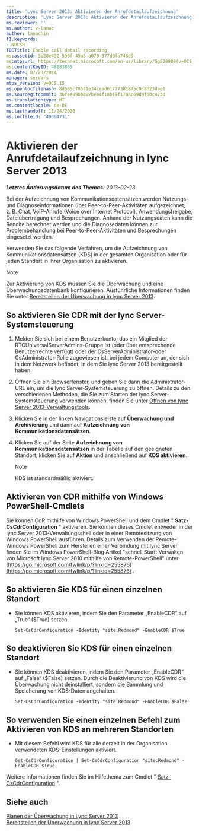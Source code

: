 ```yaml
---
title: 'Lync Server 2013: Aktivieren der Anrufdetailaufzeichnung'
description: 'Lync Server 2013: Aktivieren der Anrufdetailaufzeichnung'
ms.reviewer: ''
ms.author: v-lanac
author: lanachin
f1.keywords:
- NOCSH
TOCTitle: Enable call detail recording
ms:assetid: 3b28e432-596f-45a5-a070-577d6fa748d9
ms:mtpsurl: https://technet.microsoft.com/en-us/library/Gg520980(v=OCS.15)
ms:contentKeyID: 48183865
ms.date: 07/23/2014
manager: serdars
mtps_version: v=OCS.15
ms.openlocfilehash: 8d565c78571e34cead61777381875c9c8d23dae1
ms.sourcegitcommit: 36fee89bb887bea4f18b19f17a8c69daf5bc423d
ms.translationtype: MT
ms.contentlocale: de-DE
ms.lasthandoff: 11/24/2020
ms.locfileid: "49394731"
---
```

# <a name="enable-call-detail-recording-in-lync-server-2013"></a>Aktivieren der Anrufdetailaufzeichnung in lync Server 2013

<div data-xmlns="http://www.w3.org/1999/xhtml">

<div class="topic" data-xmlns="http://www.w3.org/1999/xhtml" data-msxsl="urn:schemas-microsoft-com:xslt" data-cs="https://msdn.microsoft.com/">

<div data-asp="https://msdn2.microsoft.com/asp">



</div>

<div id="mainSection">

<div id="mainBody">

<span> </span>

_**Letztes Änderungsdatum des Themas:** 2013-02-23_

Bei der Aufzeichnung von Kommunikationsdatensätzen werden Nutzungs- und Diagnoseinformationen über Peer-to-Peer-Aktivitäten aufgezeichnet, z. B. Chat, VoIP-Anrufe (Voice over Internet Protocol), Anwendungsfreigabe, Dateiübertragung und Besprechungen. Anhand der Nutzungsdaten kann die Rendite berechnet werden und die Diagnosedaten können zur Problembehandlung bei Peer-to-Peer-Aktivitäten und Besprechungen eingesetzt werden.

Verwenden Sie das folgende Verfahren, um die Aufzeichnung von Kommunikationsdatensätzen (KDS) in der gesamten Organisation oder für jeden Standort in Ihrer Organisation zu aktivieren.

<div>


> [!NOTE]  
> Zur Aktivierung von KDS müssen Sie die Überwachung und eine Überwachungsdatenbank konfigurieren. Ausführliche Informationen finden Sie unter <A href="lync-server-2013-deploying-monitoring.md">Bereitstellen der Überwachung in lync Server 2013</A>.



</div>

<div>

## <a name="to-enable-cdr-with-lync-server-control-panel"></a>So aktivieren Sie CDR mit der lync Server-Systemsteuerung

1.  Melden Sie sich bei einem Benutzerkonto, das ein Mitglied der RTCUniversalServerAdmins-Gruppe ist (oder über entsprechende Benutzerrechte verfügt) oder der CsServerAdministrator-oder CsAdministrator-Rolle zugewiesen ist, bei jedem Computer an, der sich in dem Netzwerk befindet, in dem Sie lync Server 2013 bereitgestellt haben.

2.  Öffnen Sie ein Browserfenster, und geben Sie dann die Administrator-URL ein, um die lync Server-Systemsteuerung zu öffnen. Details zu den verschiedenen Methoden, die Sie zum Starten der lync Server-Systemsteuerung verwenden können, finden Sie unter [Öffnen von lync Server 2013-Verwaltungstools](lync-server-2013-open-lync-server-administrative-tools.md).

3.  Klicken Sie in der linken Navigationsleiste auf **Überwachung und Archivierung** und dann auf **Aufzeichnung von Kommunikationsdatensätzen**.

4.  Klicken Sie auf der Seite **Aufzeichnung von Kommunikationsdatensätzen** in der Tabelle auf den geeigneten Standort, klicken Sie auf **Aktion** und anschließend auf **KDS aktivieren**.
    
    <div>
    

    > [!NOTE]  
    > KDS ist standardmäßig aktiviert.

    
    </div>

</div>

<div>

## <a name="enabling-cdr-by-using-windows-powershell-cmdlets"></a>Aktivieren von CDR mithilfe von Windows PowerShell-Cmdlets

Sie können CdR mithilfe von Windows PowerShell und dem Cmdlet " **Satz-CsCdrConfiguration** " aktivieren. Sie können dieses Cmdlet entweder in der lync Server 2013-Verwaltungsshell oder in einer Remotesitzung von Windows PowerShell ausführen. Details zum Verwenden der Remote-Windows PowerShell zum Herstellen einer Verbindung mit lync Server finden Sie im Windows PowerShell-Blog Artikel "schnell Start: Verwalten von Microsoft lync Server 2010 mithilfe von Remote-PowerShell" unter [https://go.microsoft.com/fwlink/p/?linkId=255876](https://go.microsoft.com/fwlink/p/?linkid=255876) .

<div>

## <a name="to-enable-cdr-for-a-single-location"></a>So aktivieren Sie KDS für einen einzelnen Standort

  - Sie können KDS aktivieren, indem Sie den Parameter „EnableCDR“ auf „True“ ($True) setzen.
    
        Set-CsCdrConfiguration -Identity "site:Redmond" -EnableCDR $True

</div>

<div>

## <a name="to-disable-cdr-for-a-single-location"></a>So deaktivieren Sie KDS für einen einzelnen Standort

  - Sie können KDS deaktivieren, indem Sie den Parameter „EnableCDR“ auf „False“ ($False) setzen. Durch die Deaktivierung von KDS wird die Überwachung nicht deinstalliert, sondern die Sammlung und Speicherung von KDS-Daten angehalten.
    
        Set-CsCdrConfiguration -Identity "site:Redmond" -EnableCDR $False

</div>

<div>

## <a name="to-use-a-single-command-to-enable-cdr-in-multiple-locations"></a>So verwenden Sie einen einzelnen Befehl zum Aktivieren von KDS an mehreren Standorten

  - Mit diesem Befehl wird KDS für alle derzeit in der Organisation verwendeten KDS-Einstellungen aktiviert.
    
        Get-CsCdrConfiguration | Set-CsCdrConfiguration "site:Redmond" -EnableCDR $True

</div>

Weitere Informationen finden Sie im Hilfethema zum Cmdlet " [Satz-CsCdrConfiguration](https://docs.microsoft.com/powershell/module/skype/Set-CsCdrConfiguration) ".

</div>

<div>

## <a name="see-also"></a>Siehe auch


[Planen der Überwachung in Lync Server 2013](lync-server-2013-planning-for-monitoring.md)  
[Bereitstellen der Überwachung in lync Server 2013](lync-server-2013-deploying-monitoring.md)  
  

</div>

</div>

<span> </span>

</div>

</div>

</div>


